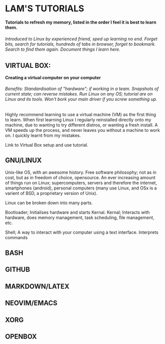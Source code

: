 LAM'S TUTORIALS
===============
**Tutorials to refresh my memory, listed in the order I feel it is best to learn them.**  
###### Introduced to Linux by experienced friend, sped up learning no end. Forget bits, search for tutorials, hundreds of tabs in browser, forget to bookmark. Search to find them again. Document things I learn here.

VIRTUAL BOX:
----------------------------------------------------------------------
**Creating a virtual computer on your computer**
###### Benefits: Standardisation of "hardware"; if working in a team. Snapshots of current state; can reverse mistakes. Run Linux on any OS; tutorial are on Linux and its tools. Won't bork your main driver if you screw something up.

Highly recommend learning to use a virtual machine (VM) as the first thing to learn. When first learning Linux I regularly reinstalled directly onto my machine, due to wanting to try different distros, or wanting a fresh install. A VM speeds up the process, and never leaves you without a machine to work on. I quickly learnt from my mistakes.

Link to Virtual Box setup and use tutorial.

## GNU/LINUX

Unix-like OS, with an awesome history. Free software philosophy; not as in cost, but as in freedom of choice, opensource. An ever increasing amount of things run on Linux; supercomputers, servers and therefore the internet, smartphones (android), personal computers (many use Linux, and OSx is a varient of BSD, a proprietary version of Unix).

Linux can be broken down into many parts.

Bootloader; Initialises hardware and starts Kernal.
Kernal; Interacts with hardware, does memory management, task scheduling, file management, etc.

Shell; A way to interact with your computer using a text interface. Interprets commands



## BASH


## GITHUB


## MARKDOWN/LATEX


## NEOVIM/EMACS


## XORG


## OPENBOX







